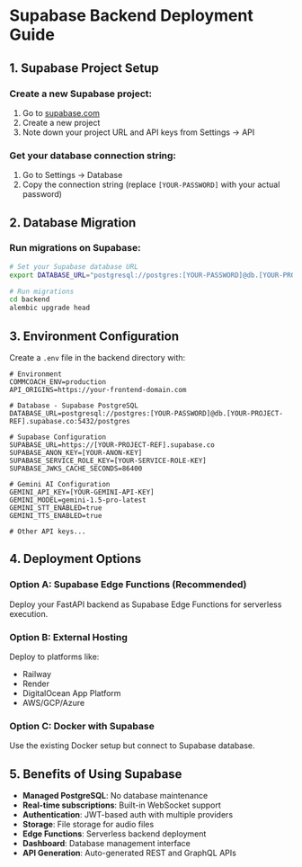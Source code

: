 # Supabase Backend Deployment Guide

## 1. Supabase Project Setup

### Create a new Supabase project:
1. Go to [supabase.com](https://supabase.com)
2. Create a new project
3. Note down your project URL and API keys from Settings → API

### Get your database connection string:
1. Go to Settings → Database
2. Copy the connection string (replace `[YOUR-PASSWORD]` with your actual password)

## 2. Database Migration

### Run migrations on Supabase:
```bash
# Set your Supabase database URL
export DATABASE_URL="postgresql://postgres:[YOUR-PASSWORD]@db.[YOUR-PROJECT-REF].supabase.co:5432/postgres"

# Run migrations
cd backend
alembic upgrade head
```

## 3. Environment Configuration

Create a `.env` file in the backend directory with:

```env
# Environment
COMMCOACH_ENV=production
API_ORIGINS=https://your-frontend-domain.com

# Database - Supabase PostgreSQL
DATABASE_URL=postgresql://postgres:[YOUR-PASSWORD]@db.[YOUR-PROJECT-REF].supabase.co:5432/postgres

# Supabase Configuration
SUPABASE_URL=https://[YOUR-PROJECT-REF].supabase.co
SUPABASE_ANON_KEY=[YOUR-ANON-KEY]
SUPABASE_SERVICE_ROLE_KEY=[YOUR-SERVICE-ROLE-KEY]
SUPABASE_JWKS_CACHE_SECONDS=86400

# Gemini AI Configuration
GEMINI_API_KEY=[YOUR-GEMINI-API-KEY]
GEMINI_MODEL=gemini-1.5-pro-latest
GEMINI_STT_ENABLED=true
GEMINI_TTS_ENABLED=true

# Other API keys...
```

## 4. Deployment Options

### Option A: Supabase Edge Functions (Recommended)
Deploy your FastAPI backend as Supabase Edge Functions for serverless execution.

### Option B: External Hosting
Deploy to platforms like:
- Railway
- Render
- DigitalOcean App Platform
- AWS/GCP/Azure

### Option C: Docker with Supabase
Use the existing Docker setup but connect to Supabase database.

## 5. Benefits of Using Supabase

- **Managed PostgreSQL**: No database maintenance
- **Real-time subscriptions**: Built-in WebSocket support
- **Authentication**: JWT-based auth with multiple providers
- **Storage**: File storage for audio files
- **Edge Functions**: Serverless backend deployment
- **Dashboard**: Database management interface
- **API Generation**: Auto-generated REST and GraphQL APIs
